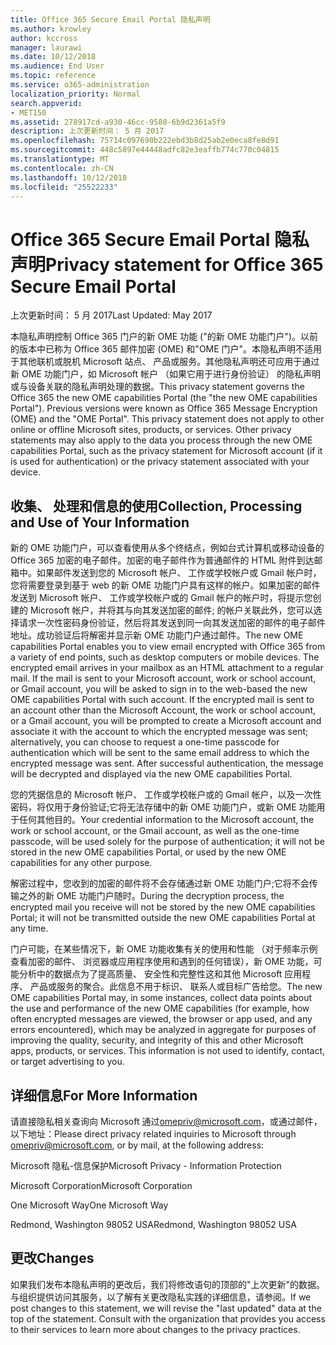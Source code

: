 ```yaml
---
title: Office 365 Secure Email Portal 隐私声明
ms.author: krowley
author: kccross
manager: laurawi
ms.date: 10/12/2018
ms.audience: End User
ms.topic: reference
ms.service: o365-administration
localization_priority: Normal
search.appverid:
- MET150
ms.assetid: 278917cd-a930-46cc-9580-6b9d2361a5f9
description: 上次更新时间： 5 月 2017
ms.openlocfilehash: 75714c097690b222ebd3b8d25ab2e0eca8fe8d91
ms.sourcegitcommit: 448c5897e44448adfc82e3eaffb774c770c04815
ms.translationtype: MT
ms.contentlocale: zh-CN
ms.lasthandoff: 10/12/2018
ms.locfileid: "25522233"
---
```

# <a name="privacy-statement-for-office-365-secure-email-portal"></a><span data-ttu-id="5ba02-103">Office 365 Secure Email Portal 隐私声明</span><span class="sxs-lookup"><span data-stu-id="5ba02-103">Privacy statement for Office 365 Secure Email Portal</span></span>

<span data-ttu-id="5ba02-104">上次更新时间： 5 月 2017</span><span class="sxs-lookup"><span data-stu-id="5ba02-104">Last Updated: May 2017</span></span>
  
<span data-ttu-id="5ba02-p101">本隐私声明控制 Office 365 门户的新 OME 功能 ("的新 OME 功能门户")。以前的版本中已称为 Office 365 邮件加密 (OME) 和"OME 门户"。本隐私声明不适用于其他联机或脱机 Microsoft 站点、 产品或服务。其他隐私声明还可应用于通过新 OME 功能门户，如 Microsoft 帐户 （如果它用于进行身份验证） 的隐私声明或与设备关联的隐私声明处理的数据。</span><span class="sxs-lookup"><span data-stu-id="5ba02-p101">This privacy statement governs the Office 365 the new OME capabilities Portal (the "the new OME capabilities Portal"). Previous versions were known as Office 365 Message Encryption (OME) and the "OME Portal". This privacy statement does not apply to other online or offline Microsoft sites, products, or services. Other privacy statements may also apply to the data you process through the new OME capabilities Portal, such as the privacy statement for Microsoft account (if it is used for authentication) or the privacy statement associated with your device.</span></span>
  
## <a name="collection-processing-and-use-of-your-information"></a><span data-ttu-id="5ba02-109">收集、 处理和信息的使用</span><span class="sxs-lookup"><span data-stu-id="5ba02-109">Collection, Processing and Use of Your Information</span></span>

<span data-ttu-id="5ba02-p102">新的 OME 功能门户，可以查看使用从多个终结点，例如台式计算机或移动设备的 Office 365 加密的电子邮件。加密的电子邮件作为普通邮件的 HTML 附件到达邮箱中。如果邮件发送到您的 Microsoft 帐户、 工作或学校帐户或 Gmail 帐户时，您将需要登录到基于 web 的新 OME 功能门户具有这样的帐户。如果加密的邮件发送到 Microsoft 帐户、 工作或学校帐户或的 Gmail 帐户的帐户时，将提示您创建的 Microsoft 帐户，并将其与向其发送加密的邮件; 的帐户关联此外，您可以选择请求一次性密码身份验证，然后将其发送到同一向其发送加密的邮件的电子邮件地址。成功验证后将解密并显示新 OME 功能门户通过邮件。</span><span class="sxs-lookup"><span data-stu-id="5ba02-p102">The new OME capabilities Portal enables you to view email encrypted with Office 365 from a variety of end points, such as desktop computers or mobile devices. The encrypted email arrives in your mailbox as an HTML attachment to a regular mail. If the mail is sent to your Microsoft account, work or school account, or Gmail account, you will be asked to sign in to the web-based the new OME capabilities Portal with such account. If the encrypted mail is sent to an account other than the Microsoft Account, the work or school account, or a Gmail account, you will be prompted to create a Microsoft account and associate it with the account to which the encrypted message was sent; alternatively, you can choose to request a one-time passcode for authentication which will be sent to the same email address to which the encrypted message was sent. After successful authentication, the message will be decrypted and displayed via the new OME capabilities Portal.</span></span>
  
<span data-ttu-id="5ba02-115">您的凭据信息的 Microsoft 帐户、 工作或学校帐户或的 Gmail 帐户，以及一次性密码，将仅用于身份验证;它将无法存储中的新 OME 功能门户，或新 OME 功能用于任何其他目的。</span><span class="sxs-lookup"><span data-stu-id="5ba02-115">Your credential information to the Microsoft account, the work or school account, or the Gmail account, as well as the one-time passcode, will be used solely for the purpose of authentication; it will not be stored in the new OME capabilities Portal, or used by the new OME capabilities for any other purpose.</span></span>
  
<span data-ttu-id="5ba02-116">解密过程中，您收到的加密的邮件将不会存储通过新 OME 功能门户;它将不会传输之外的新 OME 功能门户随时。</span><span class="sxs-lookup"><span data-stu-id="5ba02-116">During the decryption process, the encrypted mail you receive will not be stored by the new OME capabilities Portal; it will not be transmitted outside the new OME capabilities Portal at any time.</span></span>
  
<span data-ttu-id="5ba02-p103">门户可能，在某些情况下，新 OME 功能收集有关的使用和性能 （对于频率示例查看加密的邮件、 浏览器或应用程序使用和遇到的任何错误），新 OME 功能，可能分析中的数据点为了提高质量、 安全性和完整性这和其他 Microsoft 应用程序、 产品或服务的聚合。此信息不用于标识、 联系人或目标广告给您。</span><span class="sxs-lookup"><span data-stu-id="5ba02-p103">The new OME capabilities Portal may, in some instances, collect data points about the use and performance of the new OME capabilities (for example, how often encrypted messages are viewed, the browser or app used, and any errors encountered), which may be analyzed in aggregate for purposes of improving the quality, security, and integrity of this and other Microsoft apps, products, or services. This information is not used to identify, contact, or target advertising to you.</span></span>
  
## <a name="for-more-information"></a><span data-ttu-id="5ba02-119">详细信息</span><span class="sxs-lookup"><span data-stu-id="5ba02-119">For More Information</span></span>

<span data-ttu-id="5ba02-120">请直接隐私相关查询向 Microsoft 通过[omepriv@microsoft.com](mailto:omepriv@microsoft.com)，或通过邮件，以下地址：</span><span class="sxs-lookup"><span data-stu-id="5ba02-120">Please direct privacy related inquiries to Microsoft through [omepriv@microsoft.com](mailto:omepriv@microsoft.com), or by mail, at the following address:</span></span>
  
<span data-ttu-id="5ba02-121">Microsoft 隐私-信息保护</span><span class="sxs-lookup"><span data-stu-id="5ba02-121">Microsoft Privacy - Information Protection</span></span>
  
<span data-ttu-id="5ba02-122">Microsoft Corporation</span><span class="sxs-lookup"><span data-stu-id="5ba02-122">Microsoft Corporation</span></span>
  
<span data-ttu-id="5ba02-123">One Microsoft Way</span><span class="sxs-lookup"><span data-stu-id="5ba02-123">One Microsoft Way</span></span>
  
<span data-ttu-id="5ba02-124">Redmond, Washington 98052 USA</span><span class="sxs-lookup"><span data-stu-id="5ba02-124">Redmond, Washington 98052 USA</span></span>
  
## <a name="changes"></a><span data-ttu-id="5ba02-125">更改</span><span class="sxs-lookup"><span data-stu-id="5ba02-125">Changes</span></span>

<span data-ttu-id="5ba02-p104">如果我们发布本隐私声明的更改后，我们将修改语句的顶部的"上次更新"的数据。与组织提供访问其服务，以了解有关更改隐私实践的详细信息，请参阅。</span><span class="sxs-lookup"><span data-stu-id="5ba02-p104">If we post changes to this statement, we will revise the "last updated" data at the top of the statement. Consult with the organization that provides you access to their services to learn more about changes to the privacy practices.</span></span>
  

